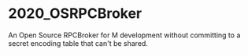 # 2020_OSRPCBroker
An Open Source RPCBroker for M development without committing to a secret encoding table that can't be shared.
